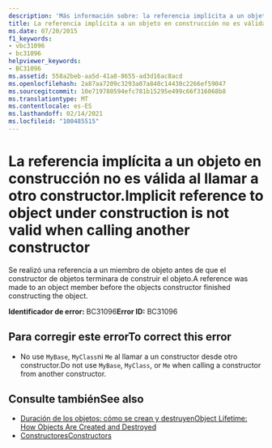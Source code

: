 ```yaml
---
description: 'Más información sobre: la referencia implícita a un objeto en construcción no es válida cuando se llama a otro constructor'
title: La referencia implícita a un objeto en construcción no es válida al llamar a otro constructor.
ms.date: 07/20/2015
f1_keywords:
- vbc31096
- bc31096
helpviewer_keywords:
- BC31096
ms.assetid: 558a2beb-aa5d-41a8-8655-ad3d16ac8acd
ms.openlocfilehash: 2a87aa7209c3293a07a840c14430c2266ef59047
ms.sourcegitcommit: 10e719780594efc781b15295e499c66f316068b8
ms.translationtype: MT
ms.contentlocale: es-ES
ms.lasthandoff: 02/14/2021
ms.locfileid: "100485515"
---
```

# <a name="implicit-reference-to-object-under-construction-is-not-valid-when-calling-another-constructor"></a><span data-ttu-id="ababa-103">La referencia implícita a un objeto en construcción no es válida al llamar a otro constructor.</span><span class="sxs-lookup"><span data-stu-id="ababa-103">Implicit reference to object under construction is not valid when calling another constructor</span></span>

<span data-ttu-id="ababa-104">Se realizó una referencia a un miembro de objeto antes de que el constructor de objetos terminara de construir el objeto.</span><span class="sxs-lookup"><span data-stu-id="ababa-104">A reference was made to an object member before the objects constructor finished constructing the object.</span></span>  
  
 <span data-ttu-id="ababa-105">**Identificador de error:** BC31096</span><span class="sxs-lookup"><span data-stu-id="ababa-105">**Error ID:** BC31096</span></span>  
  
## <a name="to-correct-this-error"></a><span data-ttu-id="ababa-106">Para corregir este error</span><span class="sxs-lookup"><span data-stu-id="ababa-106">To correct this error</span></span>  
  
- <span data-ttu-id="ababa-107">No use `MyBase`, `MyClass`ni `Me` al llamar a un constructor desde otro constructor.</span><span class="sxs-lookup"><span data-stu-id="ababa-107">Do not use `MyBase`, `MyClass`, or `Me` when calling a constructor from another constructor.</span></span>  
  
## <a name="see-also"></a><span data-ttu-id="ababa-108">Consulte también</span><span class="sxs-lookup"><span data-stu-id="ababa-108">See also</span></span>

- [<span data-ttu-id="ababa-109">Duración de los objetos: cómo se crean y destruyen</span><span class="sxs-lookup"><span data-stu-id="ababa-109">Object Lifetime: How Objects Are Created and Destroyed</span></span>](../programming-guide/language-features/objects-and-classes/object-lifetime-how-objects-are-created-and-destroyed.md)
- [<span data-ttu-id="ababa-110">Constructores</span><span class="sxs-lookup"><span data-stu-id="ababa-110">Constructors</span></span>](../programming-guide/concepts/object-oriented-programming.md#constructors)
